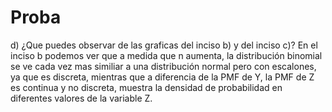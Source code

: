 # Proba
d) ¿Que puedes observar de las graficas del inciso b) y del inciso c)?
En el inciso b podemos ver que a medida que n aumenta, la distribución binomial se ve cada vez mas similiar a una distribución normal pero con escalones, ya que es discreta, mientras que a diferencia de la PMF de Y, la PMF de Z es continua y no discreta, muestra la densidad de probabilidad en diferentes valores de la variable Z.
